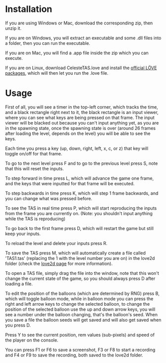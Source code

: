 # Installation
If you are using Windows or Mac, download the corresponding zip, then unzip it.

If you are on Windows, you will extract an executable and some .dll files into a folder, then you can run the executable.

If you are on Mac, you will find a .app file inside the zip which you can execute.

If you are on Linux, download CelesteTAS.love and install the [official LÖVE packages](https://www.love2d.org), which will then let you run the .love file.

# Usage
First of all, you will see a timer in the top-left corner, which tracks the time, and a black rectangle right next to it, the black rectangle is an input viewer, where you can see what keys are being pressed on that frame. The input viewer will be blacked out because you can't input anything yet, as you are in the spawning state, once the spawning state is over (around 26 frames after loading the level, depends on the level) you will be able to see the keys.

Each time you press a key (up, down, right, left, x, c, or z) that key will toggle on/off for that frame.

To go to the next level press F and to go to the previous level press S, note that this will reset the inputs.

To step forward in time press L, which will advance the game one frame, and the keys that were inputted for that frame will be executed.

To step backwards in time press K, which will step 1 frame backwards, and you can change what was pressed before.

To see the TAS in real time press P, which will start reproducing the inputs from the frame you are currently on. (Note: you shouldn't input anything while the TAS is reproducing)

To go back to the first frame press D, which will restart the game but still keep your inputs.

To reload the level and delete your inputs press R.

To save the TAS press M, which will automatically create a file called 'TAS1.tas' (replacing the 1 with the level number you are on) in the love2d folder (check the [love2d page](https://love2d.org/wiki/love.filesystem) for more information).

To open a TAS file, simply drag the file into the window, note that this won't change the current state of the game, so you should always press D after loading a file.

To edit the position of the balloons (which are determined by RNG) press B, which will toggle balloon mode, while in balloon mode you can press the right and left arrow keys to change the selected balloon, to change the position of the selected balloon use the up and down arrow keys, you will see a number under the balloon changing, that's the balloon's seed. When you save a file the balloon seeds will get saved and will also get saved when you press D.

Press Y to see the current position, rem values (sub-pixels) and speed of the player on the console.

You can press F1 or F6 to save a screenshot, F3 or F8 to start a recording and F4 or F9 to save the recording, both saved to the love2d folder.
